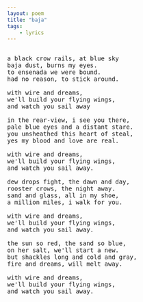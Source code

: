 ```yaml
---
layout: poem
title: "baja"
tags: 
    - lyrics
---
```


<pre class="stanza">

a black crow rails, at blue sky
baja dust, burns my eyes.
to ensenada we were bound.
had no reason, to stick around.  

with wire and dreams,
we'll build your flying wings,
and watch you sail away

in the rear-view, i see you there,
pale blue eyes and a distant stare.
you unsheathed this heart of steal,
yes my blood and love are real.

with wire and dreams,
we'll build your flying wings,
and watch you sail away.

dew drops fight, the dawn and day,
rooster crows, the night away.
sand and glass, all in my shoe,
a million miles, i walk for you.

with wire and dreams, 
we'll build your flying wings,
and watch you sail away.

the sun so red, the sand so blue,
on her salt, we'll start a new.
but shackles long and cold and gray,
fire and dreams, will melt away.

with wire and dreams,
we'll build your flying wings,
and watch you sail away.

</pre>